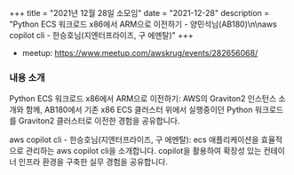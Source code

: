 +++
title = "2021년 12월 28일 소모임"
date = "2021-12-28"
description = "Python ECS 워크로드 x86에서 ARM으로 이전하기 - 양민석님(AB180)\n\naws copilot cli - 한승호님(지엔터프라이즈, 구 에멘탈)"
+++

<div style="text-align:center">
</div>

- meetup: https://www.meetup.com/awskrug/events/282656068/

### 내용 소개
Python ECS 워크로드 x86에서 ARM으로 이전하기: AWS의 Graviton2 인스턴스 소개와 함께, AB180에서 기존 x86 ECS 클러스터 위에서 실행중이던 Python 워크로드를 Graviton2 클러스터로 이전한 경험을 공유합니다.

aws copilot cli - 한승호님(지엔터프라이즈, 구 에멘탈): ecs 애플리케이션을 효율적으로 관리하는 aws copilot cli을 소개합니다. copilot을 활용하여 확장성 있는 컨테이너 인프라 환경을 구축한 실무 경험을 공유합니다.